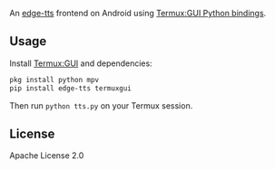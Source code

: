 An [edge-tts](https://github.com/rany2/edge-tts) frontend on Android using [Termux:GUI Python bindings](https://github.com/tareksander/termux-gui-python-bindings).

## Usage

Install [Termux:GUI](https://github.com/termux/termux-gui) and dependencies:
```sh
pkg install python mpv
pip install edge-tts termuxgui
```

Then run `python tts.py` on your Termux session.

## License

Apache License 2.0
